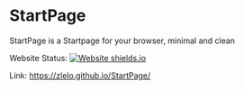 # StartPage
StartPage is a Startpage for your browser, minimal and clean

Website Status: [![Website shields.io](https://img.shields.io/website-up-down-green-red/http/shields.io.svg)](https://zlelo.github.io/StartPage)

Link: https://zlelo.github.io/StartPage/
